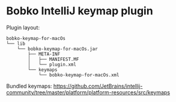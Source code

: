 # Bobko IntelliJ keymap plugin

Plugin layout:
```
bobko-keymap-for-macOs
└── lib
    └── bobko-keymap-for-macOs.jar
        ├── META-INF
        │   ├── MANIFEST.MF
        │   └── plugin.xml
        └── keymaps
            └── bobko-keymap-for-macOs.xml
```

Bundled keymaps: https://github.com/JetBrains/intellij-community/tree/master/platform/platform-resources/src/keymaps
